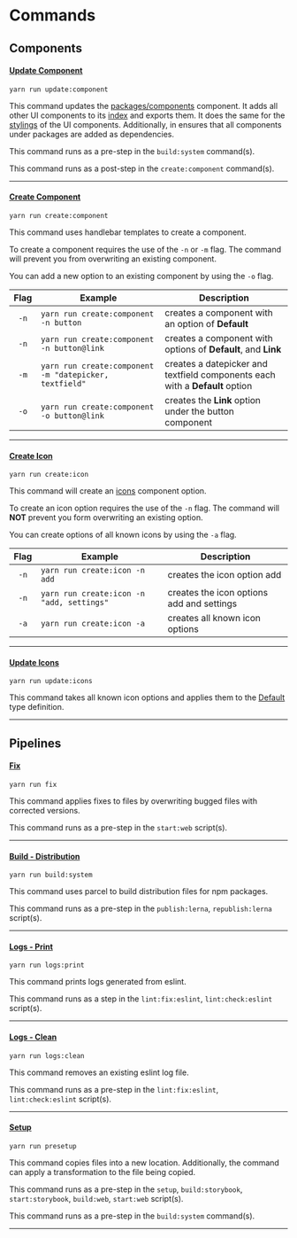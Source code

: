 # Commands

## Components

#### [Update Component](./components/cmd.update-lib.js)

`yarn run update:component`

This command updates the [packages/components](../packages/components/README.md) component. It adds all other UI components to its [index](../packages/components/src/index.ts) and exports them. It does the same for the [stylings](../packages/components/src/_index.scss) of the UI components. Additionally, in ensures that all components under packages are added as dependencies.

This command runs as a pre-step in the `build:system` command(s).

This command runs as a post-step in the `create:component` command(s).

---

#### [Create Component](./components/cmd.create.js)

`yarn run create:component`

This command uses handlebar templates to create a component.

To create a component requires the use of the `-n` or `-m` flag. The command will prevent you from overwriting an existing component.

You can add a new option to an existing component by using the `-o` flag.

| Flag | Example                                                | Description                                                                  |
| :--: | ------------------------------------------------------ | ---------------------------------------------------------------------------- |
| `-n` | `yarn run create:component -n button`                  | creates a component with an option of **Default**                            |
| `-n` | `yarn run create:component -n button@link`             | creates a component with options of **Default**, and **Link**                |
| `-m` | `yarn run create:component -m "datepicker, textfield"` | creates a datepicker and textfield components each with a **Default** option |
| `-o` | `yarn run create:component -o button@link`             | creates the **Link** option under the button component                       |

---

#### [Create Icon](./components/cmd.create-icon.js)

`yarn run create:icon`

This command will create an [icons](../packages/icons/README.md) component option.

To create an icon option requires the use of the `-n` flag. The command will **NOT** prevent you form overwriting an existing option.

You can create options of all known icons by using the `-a` flag.

| Flag | Example                                   | Description                               |
| :--: | ----------------------------------------- | ----------------------------------------- |
| `-n` | `yarn run create:icon -n add`             | creates the icon option add               |
| `-n` | `yarn run create:icon -n "add, settings"` | creates the icon options add and settings |
| `-a` | `yarn run create:icon -a`                 | creates all known icon options            |

---

#### [Update Icons](./components/cmd.update-icons.js)

`yarn run update:icons`

This command takes all known icon options and applies them to the [Default](../packages/icons/src/Default/Default.types.ts) type definition.

---

## Pipelines

#### [Fix](./pipeline/cmd.fixes.js)

`yarn run fix`

This command applies fixes to files by overwriting bugged files with corrected versions.

This command runs as a pre-step in the `start:web` script(s).

---

#### [Build - Distribution](./pipeline/cmd.dist.js)

`yarn run build:system`

This command uses parcel to build distribution files for npm packages.

This command runs as a pre-step in the `publish:lerna`, `republish:lerna` script(s).

---

#### [Logs - Print](./pipeline/cmd.logs.js)

`yarn run logs:print`

This command prints logs generated from eslint.

This command runs as a step in the `lint:fix:eslint`, `lint:check:eslint` script(s).

---

#### [Logs - Clean](./pipeline/cmd.logs-clean.js)

`yarn run logs:clean`

This command removes an existing eslint log file.

This command runs as a pre-step in the `lint:fix:eslint`, `lint:check:eslint` script(s).

---

#### [Setup](./pipeline/cmd.setup.js)

`yarn run presetup`

This command copies files into a new location. Additionally, the command can apply a transformation to the file being copied.

This command runs as a pre-step in the `setup`, `build:storybook`, `start:storybook`, `build:web`, `start:web` script(s).

This command runs as a pre-step in the `build:system` command(s).

---
